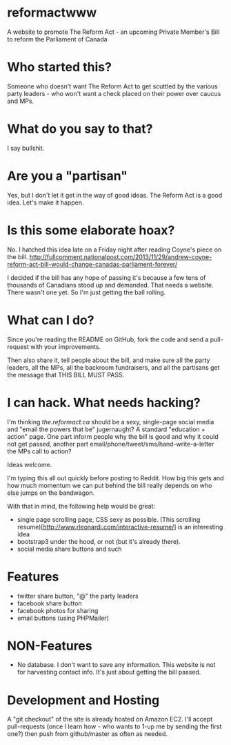 reformactwww
============

A website to promote The Reform Act - an upcoming Private Member's Bill to reform the Parliament of Canada

Who started this?
=================

Someone who doesn't want The Reform Act to get scuttled by the various party leaders - who won't want
a check placed on their power over caucus and MPs.

What do you say to that?
========================

I say bullshit.

Are you a "partisan"
====================

Yes, but I don't let it get in the way of good ideas. The Reform Act is a good idea. Let's make it happen.

Is this some elaborate hoax?
============================

No. I hatched this idea late on a Friday night after reading Coyne's piece on the bill.
http://fullcomment.nationalpost.com/2013/11/29/andrew-coyne-reform-act-bill-would-change-canadas-parliament-forever/

I decided if the bill has any hope of passing it's because a few tens of thousands of Canadians
stood up and demanded. That needs a website. There wasn't one yet. So I'm just getting the ball rolling.

What can I do?
==============

Since you're reading the README on GitHub, fork the code and send a pull-request with your improvements.

Then also share it, tell people about the bill, and make sure all the party leaders, all the MPs,
all the backroom fundraisers, and all the partisans get the message that THIS BILL MUST PASS.

I can hack. What needs hacking?
===============================

I'm thinking *the.reformact.ca* should be a sexy, single-page social media and "email the powers
that be" jugernaught? A standard "education + action" page. One part inform people why the bill
is good and why it could not get passed, another part email/phone/tweet/sms/hand-write-a-letter
the MPs call to action?

Ideas welcome. 

I'm typing this all out quickly before posting to Reddit. How big this gets and
how much momentum we can put behind the bill really depends on who else jumps on the bandwagon.

With that in mind, the following help would be great:

* single page scrolling page, CSS sexy as possible. (This scrolling resume)[http://www.rleonardi.com/interactive-resume/] is an interesting idea
* bootstrap3 under the hood, or not (but it's already there).
* social media share buttons and such

Features
========

* twitter share button, "@" the party leaders
* facebook share button 
* facebook photos for sharing
* email buttons (using PHPMailer)

NON-Features
============

* No database. I don't want to save any information. This website is not for harvesting
  contact info. It's just about getting the bill passed.

Development and Hosting
=======================

A "git checkout" of the site is already hosted on Amazon EC2. I'll accept pull-requests (once I learn how - who 
wants to 1-up me by sending the first one?) then push from github/master as often as needed.

